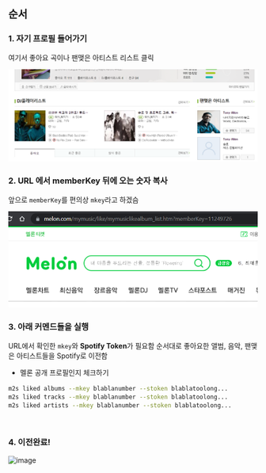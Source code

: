 
## 순서

### 1. 자기 프로필 들어가기
여기서 좋아요 곡이나 팬맺은 아티스트 리스트 클릭

<img src="../assets/screenshot/melon.png" />

### 2. URL 에서 memberKey 뒤에 오는 숫자 복사
앞으로 `memberKey`를 편의상 `mkey`라고 하겠슴

<img src="../assets/screenshot/mkey.png" />

<br/>

### 3. 아래 커멘드들을 실행
URL에서 확인한 `mkey`와 **Spotify Token**가 필요함
순서대로 좋아요한 앨범, 음악, 팬맺은 아티스트들을 Spotify로 이전함

- 멜론 공개 프로필인지 체크하기

```bash
m2s liked albums --mkey blablanumber --stoken blablatoolong...
m2s liked tracks --mkey blablanumber --stoken blablatoolong...
m2s liked artists --mkey blablanumber --stoken blablatoolong...
```

<br/>

### 4. 이전완료!

![image](https://user-images.githubusercontent.com/27716524/123384140-009a7080-d5cf-11eb-8e40-e7abbb3e64a1.png)
